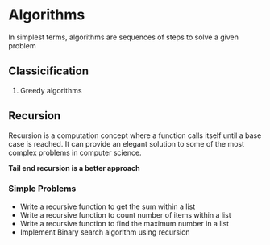 # Algorithms
In simplest terms, algorithms are sequences of steps to solve a given problem

## Classicification
1. Greedy algorithms

## Recursion
Recursion is a computation concept where a function calls itself until a base case is reached. It can provide an elegant solution to some of the most complex problems in computer science.

**Tail end recursion is a better approach**

### Simple Problems
- Write a recursive function to get the sum within a list
- Write a recursive function to count number of items within a list
- Write a recursive function to find the maximum number in a list
- Implement Binary search algorithm using recursion
